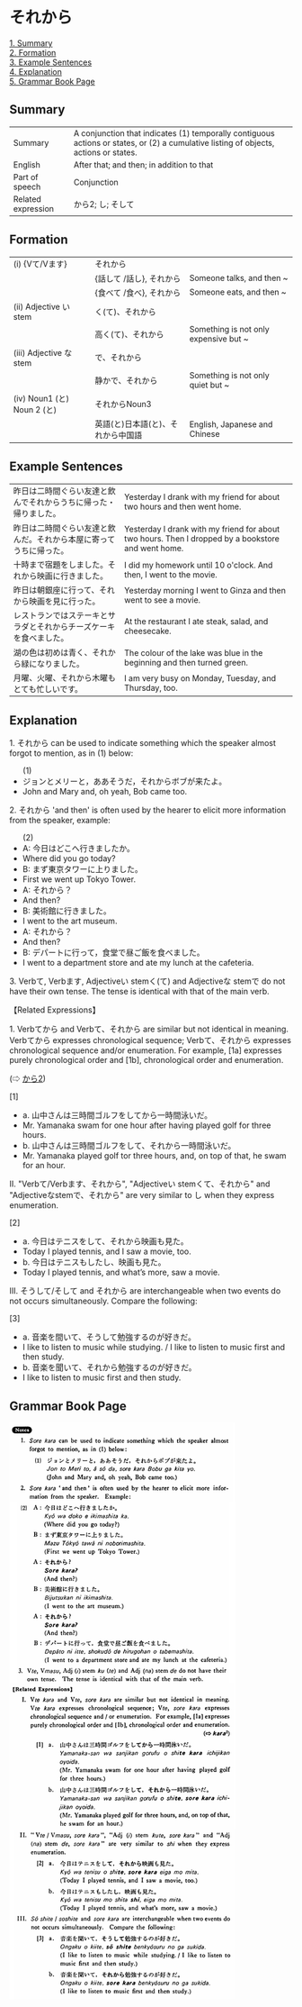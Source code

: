 # それから

[1. Summary](#summary)<br>
[2. Formation](#formation)<br>
[3. Example Sentences](#example-sentences)<br>
[4. Explanation](#explanation)<br>
[5. Grammar Book Page](#grammar-book-page)<br>


## Summary

<table><tr>   <td>Summary</td>   <td>A conjunction that indicates (1) temporally contiguous actions or states, or (2) a cumulative listing of objects, actions or states.</td></tr><tr>   <td>English</td>   <td>After that; and then; in addition to that</td></tr><tr>   <td>Part of speech</td>   <td>Conjunction</td></tr><tr>   <td>Related expression</td>   <td>から2; し; そして</td></tr></table>

## Formation

<table class="table"> <tbody><tr class="tr head"> <td class="td"><span class="numbers">(i)</span> <span> <span class="bold">{Vて/Vます}</span></span></td> <td class="td"><span class="concept">それから</span> </td> <td class="td"><span>&nbsp;</span></td> </tr> <tr class="tr"> <td class="td"><span>&nbsp;</span></td> <td class="td"><span>{話して /話し}, <span class="concept">それから</span></span></td> <td class="td"><span>Someone    talks, and then ~</span></td> </tr> <tr class="tr"> <td class="td"><span>&nbsp;</span></td> <td class="td"><span>{食べて /食べ}, <span class="concept">それから</span></span></td> <td class="td"><span>Someone    eats, and then ~</span></td> </tr> <tr class="tr head"> <td class="td"><span class="numbers">(ii)</span> <span> <span class="bold">Adjective い stem</span></span></td> <td class="td"><span class="concept">く</span><span>(<span class="concept">て</span>)、<span class="concept">それから</span></span></td> <td class="td"><span>&nbsp;</span></td> </tr> <tr class="tr"> <td class="td"><span>&nbsp;</span></td> <td class="td"><span>高<span class="concept">く</span></span><span>(<span class="concept">て</span>)、<span class="concept">それから</span></span></td> <td class="td"><span>Something    is not only expensive but ~</span></td> </tr> <tr class="tr head"> <td class="td"><span class="numbers">(iii)</span> <span> <span class="bold">Adjective な stem</span></span></td> <td class="td"><span class="concept">で、それから</span> </td> <td class="td"><span>&nbsp;</span></td> </tr> <tr class="tr"> <td class="td"><span>&nbsp;</span></td> <td class="td"><span>静か<span class="concept">で、それから</span></span> </td> <td class="td"><span>Something    is not only quiet but ~</span></td> </tr> <tr class="tr head"> <td class="td"><span class="numbers">(iv)</span> <span> <span class="bold">Noun<span class="subscript">1</span> (と) Noun 2 (と)</span> </span></td> <td class="td"><span class="concept">それから</span><span>Noun<span class="subscript">3</span></span></td> <td class="td"><span>&nbsp;</span></td> </tr> <tr class="tr"> <td class="td"><span>&nbsp;</span></td> <td class="td"><span>英語</span><span>(と)日本語(と)、<span class="concept">それから</span>中国語</span></td> <td class="td"><span>English,    Japanese and Chinese</span></td> </tr></tbody></table>

## Example Sentences

<table><tr>   <td>昨日は二時間ぐらい友達と飲んでそれからうちに帰った・帰りました。</td>   <td>Yesterday I drank with my friend for about two hours and then went home.</td></tr><tr>   <td>昨日は二時間ぐらい友達と飲んだ。それから本屋に寄ってうちに帰った。</td>   <td>Yesterday I drank with my friend for about two hours. Then I dropped by a bookstore and went home.</td></tr><tr>   <td>十時まで宿題をしました。それから映画に行きました。</td>   <td>I did my homework until 10 o'clock. And then, I went to the movie.</td></tr><tr>   <td>昨日は朝銀座に行って、それから映画を見に行った。</td>   <td>Yesterday morning I went to Ginza and then went to see a movie.</td></tr><tr>   <td>レストランではステーキとサラダとそれからチーズケーキを食べました。</td>   <td>At the restaurant I ate steak, salad, and cheesecake.</td></tr><tr>   <td>湖の色は初めは青く、それから緑になりました。</td>   <td>The colour of the lake was blue in the beginning and then turned green.</td></tr><tr>   <td>月曜、火曜、それから木曜もとても忙しいです。</td>   <td>I am very busy on Monday, Tuesday, and Thursday, too.</td></tr></table>

## Explanation

<p>1. <span class="cloze">それから</span> can be used to indicate something which the speaker almost forgot to mention, as in (1) below:</p>  <ul>(1) <li>ジョンとメリーと，ああそうだ，<span class="cloze">それから</span>ボブが来たよ。</li> <li>John and Mary and, oh yeah, Bob came too.</li> </ul>  <p>2. <span class="cloze">それから</span> 'and then' is often used by the hearer to elicit more information from the speaker, example:  <ul>(2) <li>A: 今日はどこへ行きましたか。</li> <li>Where did you go today?</li> <div class="divide"></div> <li>B: まず東京タワーに上りました。</li> <li>First we went up Tokyo Tower.</li> <div class="divide"></div> <li>A: <span class="cloze">それから</span>？</li> <li>And then?</li> <div class="divide"></div> <li>B: 美術館に行きました。</li> <li>I went to the art museum.</li> <div class="divide"></div> <li>A: <span class="cloze">それから</span>？</li> <li>And then?</li> <div class="divide"></div> <li>B: デパートに行って，食堂で昼ご飯を食べました。</li> <li>I went to a department store and ate my lunch at the cafeteria.</li> </ul>  <p>3. Verbて, Verbます, Adjectiveい stemく(て) and Adjectiveな stemで do not have their own tense. The tense is identical with that of the main verb.</p>  <p>【Related Expressions】</p>  <p>1. Verbてから and Verbて、<span class="cloze">それから</span> are similar but not identical in meaning. Verbてから expresses chronological sequence; Verbて、<span class="cloze">それから</span> expresses chronological sequence and/or enumeration. For example, [1a] expresses purely chronological order and [1b], chronological order and enumeration.</p>  <p>(⇨ <a href="#㊦ から (2)">から2</a>)</p>  <p>[1]</p> <ul> <li>a. 山中さんは三時間ゴルフをしてから一時間泳いだ。</li> <li>Mr. Yamanaka swam for one hour after having played golf for three hours.</li> <div class="divide"></div> <li>b. 山中さんは三時間ゴルフをして、<span class="cloze">それから</span>一時間泳いだ。</li> <li>Mr. Yamanaka played golf tor three hours, and, on top of that, he swam for an hour.</li> </ul>  <p>II. "Verbて/Verbます、<span class="cloze">それから</span>", "Adjectiveい stemくて、<span class="cloze">それから</span>" and "Adjectiveなstemで、<span class="cloze">それから</span>" are very similar to し when they express enumeration.</p>  <p>[2] </p> <ul> <li>a. 今日はテニスをして、<span class="cloze">それから</span>映画も見た。</li> <li>Today I played tennis, and I saw a movie, too.</li> <div class="divide"></div> <li>b. 今日はテニスもしたし、映画も見た。</li> <li>Today I played tennis, and what’s more, saw a movie.</li> </ul>  <p>III. そうして/そして and <span class="cloze">それから</span> are interchangeable when two events do not occurs simultaneously. Compare the following:</p>   <p>[3]</p> <ul> <li>a. 音楽を間いて、そうして勉強するのが好きだ。</li> <li>I like to listen to music while studying. / I like to listen to music first and then study.</li> <div class="divide"></div> <li>b. 音楽を聞いて、<span class="cloze">それから</span>勉強するのが好きだ。</li> <li>I like to listen to music first and then study.</li> </ul>

## Grammar Book Page

![](../img/Basicそれから.png)

